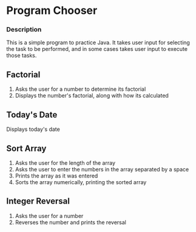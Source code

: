 Program Chooser
===============
### Description
This is a simple program to practice Java. It takes user input for selecting the task to be performed,
and in some cases takes user input to execute those tasks.


## Factorial
1) Asks the user for a number to determine its factorial
2) Displays the number's factorial, along with how its calculated

## Today's Date
Displays today's date

## Sort Array
1) Asks the user for the length of the array
2) Asks the user to enter the numbers in the array separated by a space
3) Prints the array as it was entered
4) Sorts the array numerically, printing the sorted array

## Integer Reversal
1) Asks the user for a number
2) Reverses the number and prints the reversal